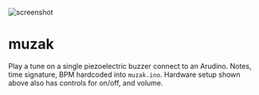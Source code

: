 ![screenshot](https://github.com/richard92m/muzak/raw/master/hw.jpg)


# muzak
Play a tune on a single piezoelectric buzzer connect to an Arudino. Notes, time signature, BPM hardcoded into `muzak.ino`. Hardware setup shown above also has controls for on/off, and volume.